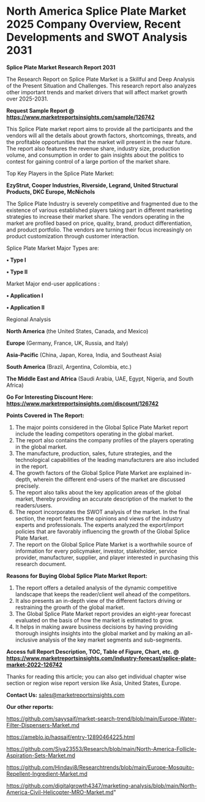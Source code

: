 # North America Splice Plate Market 2025 Company Overview, Recent Developments and SWOT Analysis 2031

<strong>Splice Plate Market Research Report 2031</strong>

The Research Report on Splice Plate Market is a Skillful and Deep Analysis of the Present Situation and Challenges. This research report also analyzes other important trends and market drivers that will affect market growth over 2025-2031.

<strong>Request Sample Report @ <a href=https://www.marketreportsinsights.com/sample/126742>https://www.marketreportsinsights.com/sample/126742</a></strong>

This Splice Plate market report aims to provide all the participants and the vendors will all the details about growth factors, shortcomings, threats, and the profitable opportunities that the market will present in the near future. The report also features the revenue share, industry size, production volume, and consumption in order to gain insights about the politics to contest for gaining control of a large portion of the market share.

Top Key Players in the Splice Plate Market:

<strong>EzyStrut, Cooper Industries, Riverside, Legrand, United Structural Products, DKC Europe, McNichols</strong>

The Splice Plate Industry is severely competitive and fragmented due to the existence of various established players taking part in different marketing strategies to increase their market share. The vendors operating in the market are profiled based on price, quality, brand, product differentiation, and product portfolio. The vendors are turning their focus increasingly on product customization through customer interaction.

Splice Plate Market Major Types are:

<strong>• Type I

• Type II</strong>

Market Major end-user applications :

<strong>• Application I

• Application II</strong>

Regional Analysis

</u><strong><b>North America</b></strong> (the United States, Canada, and Mexico)

<strong><b>Europe </b></strong>(Germany, France, UK, Russia, and Italy)

<strong><b>Asia-Pacific</b></strong> (China, Japan, Korea, India, and Southeast Asia)

<strong><b>South America</b></strong> (Brazil, Argentina, Colombia, etc.)

<strong><b>The Middle East and Africa</b></strong> (Saudi Arabia, UAE, Egypt, Nigeria, and South Africa)

<strong>Go For Interesting Discount Here: <a href=https://www.marketreportsinsights.com/discount/126742>https://www.marketreportsinsights.com/discount/126742</a></strong>

<strong>Points Covered in The Report:</strong>
<ol>
  <li>The major points considered in the Global Splice Plate Market report include the leading competitors operating in the global market.</li>
  <li>The report also contains the company profiles of the players operating in the global market.</li>
  <li>The manufacture, production, sales, future strategies, and the technological capabilities of the leading manufacturers are also included in the report.</li>
  <li>The growth factors of the Global Splice Plate Market are explained in-depth, wherein the different end-users of the market are discussed precisely.</li>
  <li>The report also talks about the key application areas of the global market, thereby providing an accurate description of the market to the readers/users.</li>
  <li>The report incorporates the SWOT analysis of the market. In the final section, the report features the opinions and views of the industry experts and professionals. The experts analyzed the export/import policies that are favorably influencing the growth of the Global Splice Plate Market.</li>
  <li>The report on the Global Splice Plate Market is a worthwhile source of information for every policymaker, investor, stakeholder, service provider, manufacturer, supplier, and player interested in purchasing this research document.</li>
</ol>
<strong>Reasons for Buying Global Splice Plate Market Report:</strong>

<ol>
  <li>The report offers a detailed analysis of the dynamic competitive landscape that keeps the reader/client well ahead of the competitors.</li>
  <li>It also presents an in-depth view of the different factors driving or restraining the growth of the global market.</li>
  <li>The Global Splice Plate Market report provides an eight-year forecast evaluated on the basis of how the market is estimated to grow.</li>
  <li>It helps in making aware business decisions by having providing thorough insights insights into the global market and by making an all-inclusive analysis of the key market segments and sub-segments.</li>
</ol>
<strong>Access full Report Description, TOC, Table of Figure, Chart, etc. @ <a href=https://www.marketreportsinsights.com/industry-forecast/splice-plate-market-2022-126742>https://www.marketreportsinsights.com/industry-forecast/splice-plate-market-2022-126742</a></strong>


Thanks for reading this article; you can also get individual chapter wise section or region wise report version like Asia, United States, Europe.

<strong>Contact Us:</strong>
sales@marketreportsinsights.com

<strong>Our other reports:</strong>

<a href=https://github.com/sayysaif/market-search-trend/blob/main/Europe-Water-Filter-Dispensers-Market.md>https://github.com/sayysaif/market-search-trend/blob/main/Europe-Water-Filter-Dispensers-Market.md</a>

<a href=https://ameblo.jp/haqsaif/entry-12890464225.html>https://ameblo.jp/haqsaif/entry-12890464225.html</a>

<a href=https://github.com/Siya23553/Research/blob/main/North-America-Follicle-Aspiration-Sets-Market.md>https://github.com/Siya23553/Research/blob/main/North-America-Follicle-Aspiration-Sets-Market.md</a>

<a href=https://github.com/Hindavi8/Researchtrends/blob/main/Europe-Mosquito-Repellent-Ingredient-Market.md>https://github.com/Hindavi8/Researchtrends/blob/main/Europe-Mosquito-Repellent-Ingredient-Market.md</a>

<a href=https://github.com/digitalgrowth4347/marketing-analysis/blob/main/North-America-Civil-Helicopter-MRO-Market.md>https://github.com/digitalgrowth4347/marketing-analysis/blob/main/North-America-Civil-Helicopter-MRO-Market.md</a>"
